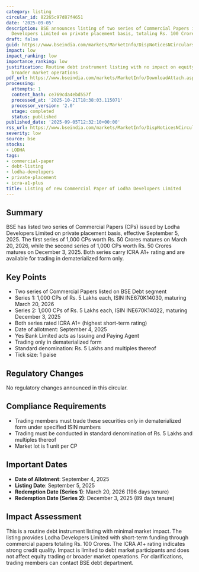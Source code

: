 ```yaml
---
category: listing
circular_id: 82265c97d87f4651
date: '2025-09-05'
description: BSE announces listing of two series of Commercial Papers issued by Lodha
  Developers Limited on private placement basis, totaling Rs. 100 Crores.
draft: false
guid: https://www.bseindia.com/markets/MarketInfo/DispNoticesNCirculars.aspx?Noticeid={EB3941C9-490B-4EBD-9361-001E157CB492}&noticeno=20250905-23&dt=09/05/2025&icount=23&totcount=43&flag=0
impact: low
impact_ranking: low
importance_ranking: low
justification: Routine debt instrument listing with no impact on equity trading or
  broader market operations
pdf_url: https://www.bseindia.com/markets/MarketInfo/DownloadAttach.aspx?id=20250905-23&attachedId=
processing:
  attempts: 1
  content_hash: ce769cda4ebd557f
  processed_at: '2025-10-21T18:38:03.115071'
  processor_version: '2.0'
  stage: completed
  status: published
published_date: '2025-09-05T12:32:10+00:00'
rss_url: https://www.bseindia.com/markets/MarketInfo/DispNoticesNCirculars.aspx?Noticeid={EB3941C9-490B-4EBD-9361-001E157CB492}&noticeno=20250905-23&dt=09/05/2025&icount=23&totcount=43&flag=0
severity: low
source: bse
stocks:
- LODHA
tags:
- commercial-paper
- debt-listing
- lodha-developers
- private-placement
- icra-a1-plus
title: Listing of new Commercial Paper of Lodha Developers Limited
---
```


## Summary

BSE has listed two series of Commercial Papers (CPs) issued by Lodha Developers Limited on private placement basis, effective September 5, 2025. The first series of 1,000 CPs worth Rs. 50 Crores matures on March 20, 2026, while the second series of 1,000 CPs worth Rs. 50 Crores matures on December 3, 2025. Both series carry ICRA A1+ rating and are available for trading in dematerialized form only.

## Key Points

- Two series of Commercial Papers listed on BSE Debt segment
- Series 1: 1,000 CPs of Rs. 5 Lakhs each, ISIN INE670K14030, maturing March 20, 2026
- Series 2: 1,000 CPs of Rs. 5 Lakhs each, ISIN INE670K14022, maturing December 3, 2025
- Both series rated ICRA A1+ (highest short-term rating)
- Date of allotment: September 4, 2025
- Yes Bank Limited acts as Issuing and Paying Agent
- Trading only in dematerialized form
- Standard denomination: Rs. 5 Lakhs and multiples thereof
- Tick size: 1 paise

## Regulatory Changes

No regulatory changes announced in this circular.

## Compliance Requirements

- Trading members must trade these securities only in dematerialized form under specified ISIN numbers
- Trading must be conducted in standard denomination of Rs. 5 Lakhs and multiples thereof
- Market lot is 1 unit per CP

## Important Dates

- **Date of Allotment**: September 4, 2025
- **Listing Date**: September 5, 2025
- **Redemption Date (Series 1)**: March 20, 2026 (196 days tenure)
- **Redemption Date (Series 2)**: December 3, 2025 (89 days tenure)

## Impact Assessment

This is a routine debt instrument listing with minimal market impact. The listing provides Lodha Developers Limited with short-term funding through commercial papers totaling Rs. 100 Crores. The ICRA A1+ rating indicates strong credit quality. Impact is limited to debt market participants and does not affect equity trading or broader market operations. For clarifications, trading members can contact BSE debt department.